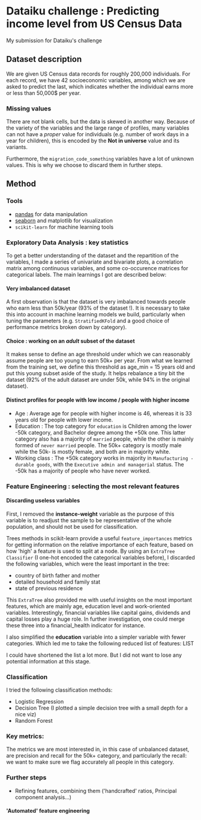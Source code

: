 # Dataiku challenge : Predicting income level from US Census Data

My submission for Dataiku's challenge

## Dataset description

We are given US Census data records for roughly 200,000 individuals. For each record, we have 42 socioeconomic variables, among which we are asked to predict the last, which indicates whether the individual earns more or less than 50,000$ per year.

### Missing values 
There are not blank cells, but the data is skewed in another way. 
Because of the variety of the variables and the large range of profiles, many variables can not have a *proper* value for individuals (e.g. number of work days in a year for children), this is encoded by the **Not in universe** value and its variants. 

Furthermore, the `migration_code_something` variables have a lot of unknown values. This is why we choose to discard them in further steps.

## Method

### Tools

- [pandas](http://pandas.pydata.org/) for data manipulation
- [seaborn](http://seaborn.pydata.org/index.html) and matplotlib for visualization
- `scikit-learn` for machine learning tools

### Exploratory Data Analysis : key statistics

To get a better understanding of the dataset and the repartition of the variables, I made a series of univariate and bivariate plots, a correlation matrix among continuous variables, and some co-occurence matrices for categorical labels. The main learnings I got are described below:

#### Very imbalanced dataset 

A first observation is that the dataset is very imbalanced towards people who earn less than 50k/year (93% of the dataset !).  It is necessary to take this into account in machine learning models we build, particularly when tuning the parameters (e.g. `StratifiedKFold` and a good choice of performance metrics broken down by category). 

#### Choice : working on an *adult* subset of the dataset
It makes sense to define an age threshold under which we can reasonably assume people are too young to earn 50k+ per year. From what we learned from the training set, we define this threshold as age_min = 15 years old and put this young subset aside of the study. It helps rebalance a tiny bit the dataset (92% of the adult dataset are under 50k, while 94% in the original dataset). 

#### Distinct profiles for people with low income / people with higher income
- Age : Average age for people with higher income is 46, whereas it is 33 years old for people with lower income.
- Education : The top category for `education` is Children among the lower -50k category, and Bachelor degree among the +50k one. This latter category also has a majority of `married` people, while the other is mainly formed of `never married` people. The 50k+ category is mostly male while the 50k- is mostly female, and both are in majority white.
- Working class : The +50k category works in majority in `Manufacturing - durable goods`, with the `Executive admin and managerial` status. The -50k has a majority of people who have never worked.


### Feature Engineering : selecting the most relevant features

#### Discarding useless variables

First, I removed the **instance-weight** variable as the purpose of this variable is to readjust the sample to be representative of the whole population, and should not be used for classification. 

Trees methods in scikit-learn provide a useful `feature_importances` metrics for getting information on the relative importance of each feature, based on how 'high' a feature is used to split at a node. By using an `ExtraTree Classifier` (I one-hot encoded the categorical variables before), I discarded the following variables, which were the least important in the tree:
- country of birth father and mother
- detailed household and family stat
- state of previous residence

This `ExtraTree` also provided me with useful insights on the most important features, which are mainly age, education level and work-oriented variables. Interestingly, financial variables like capital gains, dividends and capital losses play a huge role. In further investigation, one could merge these three into a financial_health indicator for instance.

I also simplified the **education** variable into a simpler variable with fewer categories. Which led me to take the following reduced list of features:
LIST

I could have shortened the list a lot more. But I did not want to lose any potential information at this stage. 

### Classification 
I tried the following classification methods:
- Logistic Regression 
- Decision Tree (I plotted a simple decision tree with a small depth for a nice viz)
- Random Forest

### Key metrics: 
The metrics we are most interested in, in this case of unbalanced dataset, are precision and recall for the 50k+ category, and particularly the recall: we want to make sure we flag accurately all people in this category.  


### Further steps

- Refining features, combining them ('handcrafted' ratios, Principal component analysis...)

#### 'Automated' feature engineering
